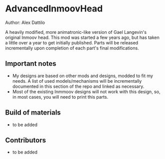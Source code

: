 # AdvancedInmoovHead

Author: Alex Dattilo

A heavily modified, more animatronic-like version of Gael Langevin's original Inmoov head. This mod was started a few years ago, but has taken a little over a year to get initially published. Parts will be released incrementally upon completion of each part's final modifications. 

Important notes
----------------
- My designs are based on other mods and designs, modded to fit my needs. A list of used models/mechanisms will be incrementally documented in this section of the repo and linked as necessary. 
- Most of the existing Inmmoov designs will not work with this design, so, in most cases, you will need to print this parts.

Build of materials 
-------------------
- to be added

Contributors
------------------- 
- to be added
